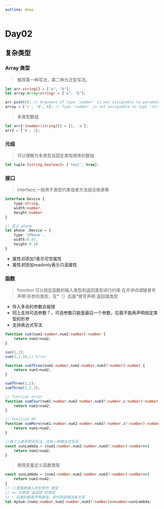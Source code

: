 ```yaml
---
outline: deep
---
```


# Day02

## 复杂类型

### Array 类型

> 推荐第一种写法，第二种为泛型写法。

```ts
let arr:string[] = ["a", "b"];
let array:Array<string> = ["a", "b"];

arr.push(8); // Argument of type 'number' is not assignable to parameter of type 'string'
array = ['c', 'd', 6]; // Type 'number' is not assignable to type 'string'

```
> 多类型数组

```ts
let arr2:(number|string)[] = [1, 'a'];
arr2 = ['b', 2];
```

### 元组

> 可以理解为多类型且固定类型顺序的数组

```ts
let tuple:[string,boolean]= ['test', true];
```

### 接口

> interface,一般用于类型约束或者方法组合继承等

```ts
interface Device {
    type:string,
    width:number,
    height:number
}

// 定义 phone
let phone :Device = {
    type:'iPhone',
    width:0.07,
    height:0.18
}

```
- 属性*后*添加?表示可空属性
- 属性*前*添加readonly表示只读属性

### 函数

> function 可以规定函数的输入类型和返回类型进行约束
> 在*形参后面*接冒号声明 形参的类型，在*（）后面*冒号声明 返回值类型

- 传入多余的参数会报错
- 同上支持可选参数？，可选参数只能是最后一个参数，后面不能再声明规定类型的形参
- 支持表达式写法

```ts
function sum(num1:number,num2:number):number {
    return num1+num2;
}

sun(1,2);
sum(1,2,3);// Error

function sumThree(num1:number,num2:number,num3?:number):number {
    return num1+num2;
}

sumThree(1,2);
sumThree(1,2,3);

// function error
function sumFour(num1:number,num2:number,num3?:number,z:number):number {
    return num1+num2;
}

// function OK
function sumMore(num1:number,num2:number,num3?:number,z?:number):number {
    return num1+num2;
}

//除了上面声明式写法，还有一种表达式写法
const sunLambda = (num1:number,num2:number,num3?:number):number=>{
    return num1+num2;
}
```

> 使用变量定义函数类型

```ts
const sunLambda = (num1:number,num2:number,num3?:number):number=>{
    return num1+num2;
}
// ()里面是输入的形参的 类型
// => 代表是 返回值 的类型
// : 后面的都是声明类型，和代码逻辑没有关系
let mySum:(num1:number,num2:number,num3?:number)=>number=sunLambda;
```





